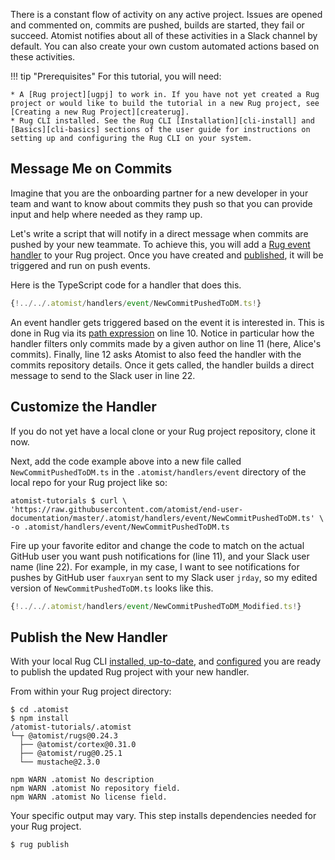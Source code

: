 There is a constant flow of activity on any active project. Issues are opened and commented on,
commits are pushed, builds are started, they fail or succeed. Atomist notifies about all of
these activities in a Slack channel by default. You can also create your own custom automated
actions based on these activities.

!!! tip "Prerequisites"
    For this tutorial, you will need:

    * A [Rug project][ugpj] to work in. If you have not yet created a Rug project or would like to build the tutorial in a new Rug project, see [Creating a new Rug Project][createrug].
    * Rug CLI installed. See the Rug CLI [Installation][cli-install] and [Basics][cli-basics] sections of the user guide for instructions on setting up and configuring the Rug CLI on your system.

[rugev]: /user-guide/rug/handlers.md
[ugpj]: /user-guide/rug/projects.md
[rugeditor]: https://github.com/atomist/rug-editors#addtypescripteventhandler
[createrug]: /tutorials/create-rug-project.md
[cli-install]: /user-guide/interfaces/cli/install.md
[cli-basics]: /user-guide/interfaces/cli/basics.md

## Message Me on Commits

Imagine that you are the onboarding partner for a new developer in your
team and want to know about commits they push so that you can
provide input and help where needed as they ramp up.

Let's write a script that will notify in a direct message when commits are pushed by
your new teammate. To achieve this, you will add a [Rug event handler][rugev] to your
Rug project. Once you have created and [published][ugpub], it will
be triggered and run on push events.

[ugpub]: /user-guide/rug/lifecycle.md#publishing

Here is the TypeScript code for a handler that does this.

```typescript linenums="1" hl_lines="11 22"
{!../../.atomist/handlers/event/NewCommitPushedToDM.ts!}
```

An event handler gets triggered based on the event it is interested in. This
is done in Rug via its [path expression][ugpxe] on line 10. Notice in particular how the handler
filters only commits made by a given author on line 11 (here, Alice's commits).
Finally, line 12 asks Atomist to also feed the handler with the commits
repository details. Once it gets called, the handler builds a direct message to send to the Slack
user in line 22.

[ugpxe]: /user-guide/rug/path-expressions.md

## Customize the Handler

If you do not yet have a local clone or your Rug project repository, clone it now.

Next, add the code example above into a new file called `NewCommitPushedToDM.ts` in the
`.atomist/handlers/event` directory of the local repo for your Rug project
like so:

```console
atomist-tutorials $ curl \
'https://raw.githubusercontent.com/atomist/end-user-documentation/master/.atomist/handlers/event/NewCommitPushedToDM.ts' \
-o .atomist/handlers/event/NewCommitPushedToDM.ts
```

Fire up your favorite editor and change the code to match on the actual GitHub
user you want push notifications for (line 11), and your Slack user name (line 22).
For example, in my case, I want to see notifications for pushes by GitHub user
`fauxryan` sent to my Slack user `jrday`, so my edited version of `NewCommitPushedToDM.ts`
looks like this.

```typescript linenums="1" hl_lines="11 22"
{!../../.atomist/handlers/event/NewCommitPushedToDM_Modified.ts!}
```

## Publish the New Handler

With your local Rug CLI [installed, up-to-date][cli-install], and [configured][cli-basics] you are ready to publish
the updated Rug project with your new handler.

From within your Rug project directory:

```console
$ cd .atomist
$ npm install
/atomist-tutorials/.atomist
└─┬ @atomist/rugs@0.24.3
  ├── @atomist/cortex@0.31.0
  ├── @atomist/rug@0.25.1
  └── mustache@2.3.0

npm WARN .atomist No description
npm WARN .atomist No repository field.
npm WARN .atomist No license field.
```

Your specific output may vary. This step installs dependencies needed for your Rug project.

```console
$ rug publish
